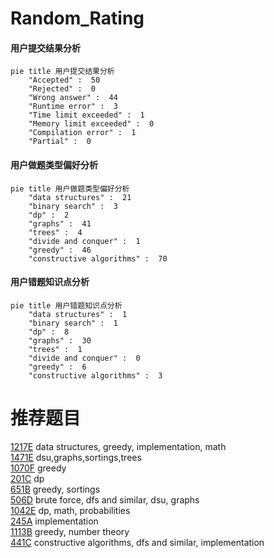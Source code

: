 # Random_Rating

<!-- tabs:start -->



#### **用户提交结果分析**

```mermaid
pie title 用户提交结果分析
    "Accepted" :  50
    "Rejected" :  0
    "Wrong answer" :  44
    "Runtime error" :  3
    "Time limit exceeded" :  1
    "Memory limit exceeded" :  0
    "Compilation error" :  1
    "Partial" :  0
```

#### **用户做题类型偏好分析**

```mermaid
pie title 用户做题类型偏好分析
    "data structures" :  21
    "binary search" :  3
    "dp" :  2
    "graphs" :  41
    "trees" :  4
    "divide and conquer" :  1
    "greedy" :  46
    "constructive algorithms" :  70
```
#### **用户错题知识点分析**

```mermaid
pie title 用户错题知识点分析
    "data structures" :  1
    "binary search" :  1
    "dp" :  8
    "graphs" :  30
    "trees" :  1
    "divide and conquer" :  0
    "greedy" :  6
    "constructive algorithms" :  3
```



<!-- tabs:end -->
# 推荐题目
[1217E](https://codeforces.com/contest/1217/problem/E)		data structures,
                        greedy,
                        implementation,
                        math		  
[1471E](https://codeforces.com/contest/1471/problem/E)		dsu,graphs,sortings,trees		  
[1070F](https://codeforces.com/contest/1070/problem/F)		greedy		  
[201C](https://codeforces.com/contest/201/problem/C)		dp		  
[651B](https://codeforces.com/contest/651/problem/B)		greedy,
                        sortings		  
[506D](https://codeforces.com/contest/506/problem/D)		brute force,
                        dfs and similar,
                        dsu,
                        graphs		  
[1042E](https://codeforces.com/contest/1042/problem/E)		dp,
                        math,
                        probabilities		  
[245A](https://codeforces.com/contest/245/problem/A)		implementation		  
[1113B](https://codeforces.com/contest/1113/problem/B)		greedy,
                        number theory		  
[441C](https://codeforces.com/contest/441/problem/C)		constructive algorithms,
                        dfs and similar,
                        implementation		  

